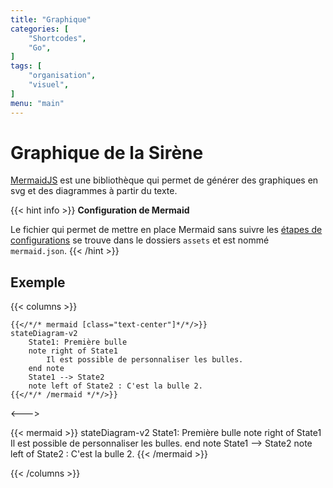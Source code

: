 ```yaml
---
title: "Graphique"
categories: [
    "Shortcodes",
    "Go",
]
tags: [
    "organisation",
    "visuel",
]
menu: "main"
---
```


# Graphique de la Sirène

[MermaidJS](https://mermaid-js.github.io/) est une bibliothèque qui permet de générer des graphiques en svg et des diagrammes à partir du texte.

{{< hint info >}}
**Configuration de Mermaid**

Le fichier qui permet de mettre en place Mermaid sans suivre les [étapes de configurations](https://mermaid-js.github.io/mermaid/#/Setup) se trouve dans le dossiers `assets` et est nommé `mermaid.json`.
{{< /hint >}}

## Exemple

{{< columns >}}
```tpl
{{</*/* mermaid [class="text-center"]*/*/>}}
stateDiagram-v2
    State1: Première bulle
    note right of State1
        Il est possible de personnaliser les bulles.
    end note
    State1 --> State2
    note left of State2 : C'est la bulle 2.
{{</*/* /mermaid */*/>}}
```

<--->

{{< mermaid >}}
stateDiagram-v2
    State1: Première bulle
    note right of State1
        Il est possible de personnaliser les bulles.
    end note
    State1 --> State2
    note left of State2 : C'est la bulle 2.
{{< /mermaid >}}

{{< /columns >}}
